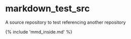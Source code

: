 # markdown_test_src
A source repository to test referencing another repository

{% include 'mmd_inside.md' %}
